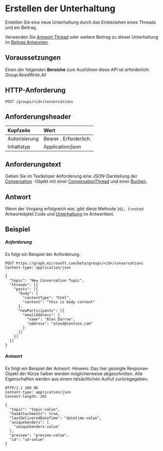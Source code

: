 # <a name="create-conversation"></a>Erstellen der Unterhaltung

Erstellen Sie eine neue Unterhaltung durch das Einbeziehen eines Threads und ein Beitrag. 

Verwenden Sie [Antwort Thread](conversationthread_reply.md) oder weitere Beitrag zu dieser Unterhaltung im [Beitrag Antworten](post_reply.md) .
## <a name="prerequisites"></a>Voraussetzungen
Einen der folgenden **Bereiche** zum Ausführen diese API ist erforderlich: *Group.ReadWrite.All*
## <a name="http-request"></a>HTTP-Anforderung
<!-- { "blockType": "ignored" } -->
```http
POST /groups/<id>/conversations
```
## <a name="request-headers"></a>Anforderungsheader
| Kopfzeile       | Wert |
|:---------------|:--------|
| Autorisierung  | Bearer <token>. Erforderlich.  |
| Inhaltstyp  | Application/json  |

## <a name="request-body"></a>Anforderungstext
Geben Sie im Textkörper Anforderung eine JSON-Darstellung der [Conversation](../resources/conversation.md) -Objekt mit einer [ConversationThread](../resources/conversationThread.md) und einer [Buchen](../resources/post.md).


## <a name="response"></a>Antwort
Wenn der Vorgang erfolgreich war, gibt diese Methode `201, Created` Antwortobjekt Code und [Unterhaltung](../resources/conversation.md) im Antworttext.

## <a name="example"></a>Beispiel
##### <a name="request"></a>Anforderung
Es folgt ein Beispiel der Anforderung.
<!-- {
  "blockType": "request",
  "name": "create_conversation_from_group"
}-->
```http
POST https://graph.microsoft.com/beta/groups/<id>/conversations
Content-type: application/json

{
  "topic": "New Conversation Topic",
  "threads": [{
    "posts": [{
      "body": {
        "contentType": "html",
        "content": "this is body content"
      },
      "newParticipants": [{
        "emailAddress": {
          "name": "Alex Darrow",
          "address": "alexd@contoso.com"
        }
      }]
    }]
  }]
}
```
##### <a name="response"></a>Antwort
Es folgt ein Beispiel der Antwort. Hinweis: Das hier gezeigte Response-Objekt der Kürze halber werden möglicherweise abgeschnitten. Alle Eigenschaften werden aus einem tatsächlichen Aufruf zurückgegeben.
<!-- {
  "blockType": "response",
  "truncated": true,
  "@odata.type": "microsoft.graph.conversation"
} -->
```http
HTTP/1.1 200 OK
Content-type: application/json
Content-length: 201

{
  "topic": "topic-value",
  "hasAttachments": true,
  "lastDeliveredDateTime": "datetime-value",
  "uniqueSenders": [
    "uniqueSenders-value"
  ],
  "preview": "preview-value",
  "id": "id-value"
}
```

<!-- uuid: 8fcb5dbc-d5aa-4681-8e31-b001d5168d79
2015-10-25 14:57:30 UTC -->
<!-- {
  "type": "#page.annotation",
  "description": "Create Conversation",
  "keywords": "",
  "section": "documentation",
  "tocPath": ""
}-->